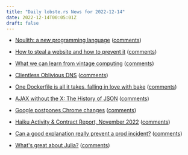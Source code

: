 ```yaml
---
title: "Daily lobste.rs News for 2022-12-14"
date: 2022-12-14T00:05:01Z
draft: false
---
```






- [Noulith: a new programming language](https://github.com/betaveros/noulith/)
  ([comments](https://lobste.rs/s/h1bm09/noulith_new_programming_language))



- [How to steal a website and how to prevent it](https://dev.to/saashub/how-to-steal-a-website-12p7)
  ([comments](https://lobste.rs/s/gxilqj/how_steal_website_how_prevent_it))



- [What we can learn from vintage computing](https://github.com/readme/featured/vintage-computing)
  ([comments](https://lobste.rs/s/y15jce/what_we_can_learn_from_vintage_computing))



- [Clientless Oblivious DNS](https://invisv.com/articles/dns.html)
  ([comments](https://lobste.rs/s/ck4x28/clientless_oblivious_dns))



- [One Dockerfile is all it takes, falling in love with bake](https://sliceofexperiments.substack.com/p/one-dockerfile-is-all-it-takes-falling)
  ([comments](https://lobste.rs/s/k9jnjy/one_dockerfile_is_all_it_takes_falling))



- [AJAX without the X: The History of JSON](https://thehistoryoftheweb.com/ajax-without-the-x-the-history-of-json/)
  ([comments](https://lobste.rs/s/knzxe4/ajax_without_x_history_json))



- [Google postpones Chrome changes](https://www.theverge.com/2022/12/13/23506988/google-chrome-manifest-v3-v2-transition-ad-blocking-web-request-declarative-net)
  ([comments](https://lobste.rs/s/0pxg8n/google_postpones_chrome_changes))



- [Haiku Activity & Contract Report, November 2022](https://www.haiku-os.org/blog/waddlesplash/2022-12-12_haiku_activity_contract_report_november_2022/)
  ([comments](https://lobste.rs/s/nukjst/haiku_activity_contract_report_november))



- [Can a good explanation really prevent a prod incident?](https://jaywhy13.hashnode.dev/can-a-good-explanation-really-prevent-a-prod-incident)
  ([comments](https://lobste.rs/s/xp4mld/can_good_explanation_really_prevent_prod))



- [What's great about Julia?](https://viralinstruction.com/posts/goodjulia/)
  ([comments](https://lobste.rs/s/vleslg/what_s_great_about_julia))


